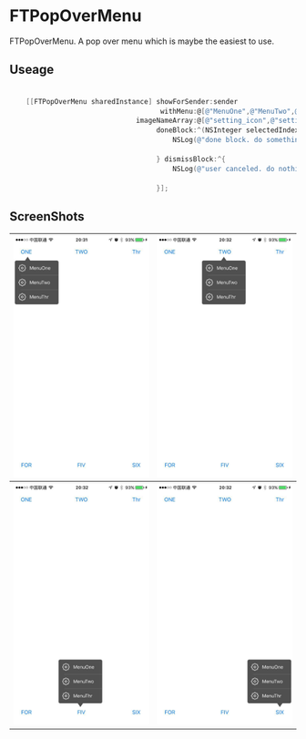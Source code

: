 # FTPopOverMenu

FTPopOverMenu. A pop over menu which is maybe the easiest to use.

## Useage

```objective-c

    [[FTPopOverMenu sharedInstance] showForSender:sender
                                     withMenu:@[@"MenuOne",@"MenuTwo",@"MenuThr"]
                               imageNameArray:@[@"setting_icon",@"setting_icon",@"setting_icon"]
                                    doneBlock:^(NSInteger selectedIndex) {
                                        NSLog(@"done block. do something. selectedIndex : %ld", (long)selectedIndex);
                                        
                                    } dismissBlock:^{
                                        NSLog(@"user canceled. do nothing.");
                                        
                                    }];

```
## ScreenShots

<table border = "0">
	<tr>
		<th><img src="/ScreenShots/ScreenShot01.jpg" width="400"/></th>
		<th><img src="/ScreenShots/ScreenShot02.jpg" width="400"/></th>
	</tr>
	<tr>
		<th><img src="/ScreenShots/ScreenShot03.jpg" width="400"/></th>
		<th><img src="/ScreenShots/ScreenShot04.jpg" width="400"/></th>
	</tr>
</table>
